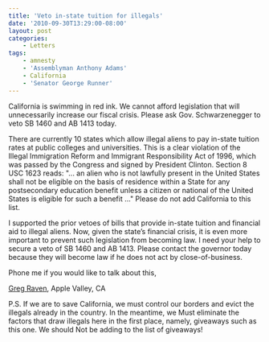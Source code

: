 ```yaml
---
title: 'Veto in-state tuition for illegals'
date: '2010-09-30T13:29:00-08:00'
layout: post
categories:
    - Letters
tags:
    - amnesty
    - 'Assemblyman Anthony Adams'
    - California
    - 'Senator George Runner'
---
```


California is swimming in red ink. We cannot afford legislation that will unnecessarily increase our fiscal crisis. Please ask Gov. Schwarzenegger to veto SB 1460 and AB 1413 today.  
  
There are currently 10 states which allow illegal aliens to pay in-state tuition rates at public colleges and universities. This is a clear violation of the Illegal Immigration Reform and Immigrant Responsibility Act of 1996, which was passed by the Congress and signed by President Clinton. Section 8 USC 1623 reads: "... an alien who is not lawfully present in the United States shall not be eligible on the basis of residence within a State for any postsecondary education benefit unless a citizen or national of the United States is eligible for such a benefit ..." Please do not add California to this list.

I supported the prior vetoes of bills that provide in-state tuition and financial aid to illegal aliens. Now, given the state’s financial crisis, it is even more important to prevent such legislation from becoming law. I need your help to secure a veto of SB 1460 and AB 1413. Please contact the governor today because they will become law if he does not act by close-of-business.

Phone me if you would like to talk about this,

[Greg Raven](https://www.gregraven.org), Apple Valley, CA

P.S. If we are to save California, we must control our borders and evict the illegals already in the country. In the meantime, we Must eliminate the factors that draw illegals here in the first place, namely, giveaways such as this one. We should Not be adding to the list of giveaways!